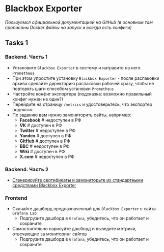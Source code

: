 # Blackbox Exporter
_Пользуемся официальной документацией на GitHub (в основном там прописаны Docker файлы на запуск и всегда есть конфиги)_
## Tasks 1
### Backend. Часть 1

 - Установите `Blackbox Exporter` в систему и натравите на него `Prometheus`
 - При этом упростите установку `Blackbox Exporter` - после распаковки архива сделайте директорию распаковки рабочей сразу, чтобы не повторять шаги способом установки `Prometheus`
 - Настройте конфиг экспортера (подсказка: возможно правильный конфиг нужен не один?)
 - Перейдите на страницу `/metrics` и удостоверьтесь, что экспортер поднялся
 - По заданию вам нужно замониторить сайты, например:
   - **Facebook** # недоступен в РФ
   - **VK**       # доступен в РФ
   - **Twitter**  # недоступен в РФ
   - **Yandex**   # доступен в РФ
   - **GitHub**   # доступен в РФ
   - **BBC**      # недоступен в РФ
   - **Wiki**     # доступен в РФ
   - **X.com**    # недоступен в РФ

### Backend. Часть 2
 - [Сгенерируйте сертификаты и замониторьте их стандартными средствами Blackbox Exporter](https://github.com/lamjob1993/linux-monitoring/blob/main/blackbox-exporter/tasks_2.md)

### Frontend
 - Скачайте дашборд предназначенный для `Blackbox Exporter` с сайта `Grafana Lab`
   - Подгрузите дашборд в `Grafana`, убедитесь, что он работает и сохраните
 - Самостоятельно нарисуйте дашборд и выведите метрики, отвечающие за мониторинг сайтов
   - Подгрузите дашборд в `Grafana`, убедитесь, что он работает и сохраните
